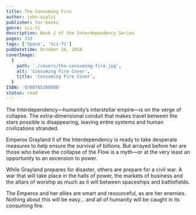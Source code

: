 ```yaml
---
title: The Consuming Fire
author: john-scalzi
publisher: tor-books
genre: sci-fi
description: Book 2 of the Interdependency Series
pages: 310
tags: ['Space', 'Sci-fi']
pubDatetime: October 16, 2018
coverImage:
  {
    path: './covers/the-consuming-fire.jpg',
    alt: 'Consuming Fire Cover',
    title: 'Consuming Fire Cover',
  }
ISBN: '9780765388988'
status: read
---
```


The Interdependency—humanity’s interstellar empire—is on the verge of collapse. The extra-dimensional conduit that makes travel between the stars possible is disappearing, leaving entire systems and human civilizations stranded.

Emperox Grayland II of the Interdependency is ready to take desperate measures to help ensure the survival of billions. But arrayed before her are those who believe the collapse of the Flow is a myth—or at the very least an opportunity to an ascension to power.

While Grayland prepares for disaster, others are prepare for a civil war. A war that will take place in the halls of power, the markets of business and the altars of worship as much as it will between spaceships and battlefields.

The Emperox and her allies are smart and resourceful, as are her enemies. Nothing about this will be easy... and all of humanity will be caught in its consuming fire.
